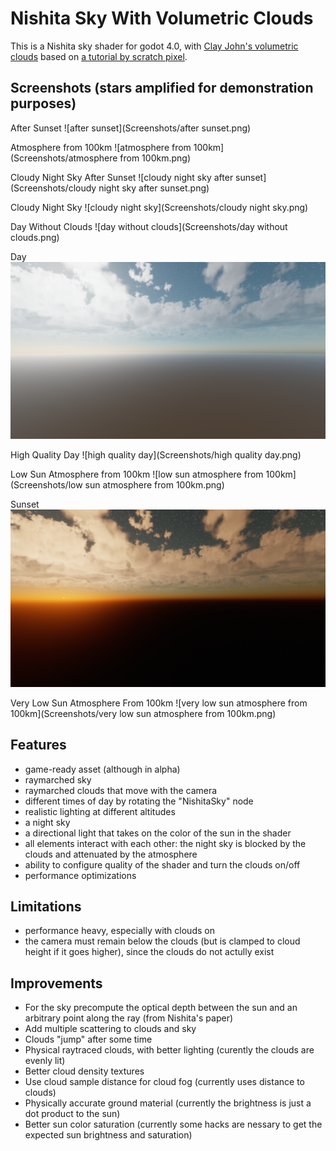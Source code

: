 # Nishita Sky With Volumetric Clouds

This is a Nishita sky shader for godot 4.0, with [Clay John's volumetric clouds](https://github.com/clayjohn/godot-volumetric-cloud-demo) based on [a tutorial by scratch pixel](https://www.scratchapixel.com/lessons/procedural-generation-virtual-worlds/simulating-sky/simulating-colors-of-the-sky.html).

## Screenshots (stars amplified for demonstration purposes)

After Sunset
![after sunset](Screenshots/after sunset.png)

Atmosphere from 100km
![atmosphere from 100km](Screenshots/atmosphere from 100km.png)

Cloudy Night Sky After Sunset
![cloudy night sky after sunset](Screenshots/cloudy night sky after sunset.png)

Cloudy Night Sky
![cloudy night sky](Screenshots/cloudy night sky.png)

Day Without Clouds
![day without clouds](Screenshots/day without clouds.png)

Day
![day](Screenshots/day.png)

High Quality Day
![high quality day](Screenshots/high quality day.png)

Low Sun Atmosphere from 100km
![low sun atmosphere from 100km](Screenshots/low sun atmosphere from 100km.png)

Sunset
![sunset](Screenshots/sunset.png)

Very Low Sun Atmosphere From 100km
![very low sun atmosphere from 100km](Screenshots/very low sun atmosphere from 100km.png)

## Features
* game-ready asset (although in alpha)
* raymarched sky
* raymarched clouds that move with the camera
* different times of day by rotating the "NishitaSky" node
* realistic lighting at different altitudes
* a night sky
* a directional light that takes on the color of the sun in the shader
* all elements interact with each other: the night sky is blocked by the clouds and attenuated by the atmosphere
* ability to configure quality of the shader and turn the clouds on/off
* performance optimizations

## Limitations
* performance heavy, especially with clouds on
* the camera must remain below the clouds (but is clamped to cloud height if it goes higher), since the clouds do not actully exist

## Improvements
* For the sky precompute the optical depth between the sun and an arbitrary point along the ray (from Nishita's paper)
* Add multiple scattering to clouds and sky
* Clouds "jump" after some time
* Physical raytraced clouds, with better lighting (curently the clouds are evenly lit)
* Better cloud density textures
* Use cloud sample distance for cloud fog (currently uses distance to clouds)
* Physically accurate ground material (currently the brightness is just a dot product to the sun)
* Better sun color saturation (currently some hacks are nessary to get the expected sun brightness and saturation)
